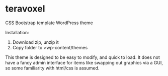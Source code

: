 # teravoxel
CSS Bootstrap template WordPress theme

Installation:
1. Download zip, unzip it
2. Copy folder to >wp-content/themes

This theme is designed to be easy to modify, and quick to load. It does not have a fancy admin interface for items like swapping out graphics via a GUI, so some familiarity with html/css is assumed.
